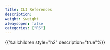 ```yaml
---
Title: CLI References
description: 
weight: $weight
alwaysopen: false
categories: ["RS"]
---
```

{{%allchildren style="h2" description="true"%}}
